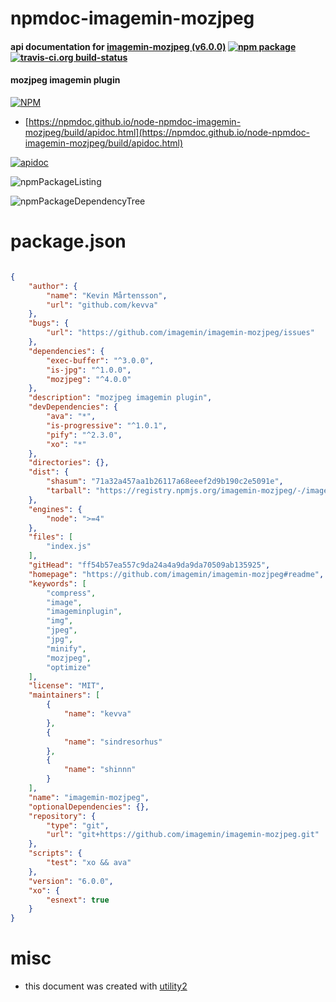 # npmdoc-imagemin-mozjpeg

#### api documentation for  [imagemin-mozjpeg (v6.0.0)](https://github.com/imagemin/imagemin-mozjpeg#readme)  [![npm package](https://img.shields.io/npm/v/npmdoc-imagemin-mozjpeg.svg?style=flat-square)](https://www.npmjs.org/package/npmdoc-imagemin-mozjpeg) [![travis-ci.org build-status](https://api.travis-ci.org/npmdoc/node-npmdoc-imagemin-mozjpeg.svg)](https://travis-ci.org/npmdoc/node-npmdoc-imagemin-mozjpeg)

#### mozjpeg imagemin plugin

[![NPM](https://nodei.co/npm/imagemin-mozjpeg.png?downloads=true&downloadRank=true&stars=true)](https://www.npmjs.com/package/imagemin-mozjpeg)

- [https://npmdoc.github.io/node-npmdoc-imagemin-mozjpeg/build/apidoc.html](https://npmdoc.github.io/node-npmdoc-imagemin-mozjpeg/build/apidoc.html)

[![apidoc](https://npmdoc.github.io/node-npmdoc-imagemin-mozjpeg/build/screenCapture.buildCi.browser.%252Ftmp%252Fbuild%252Fapidoc.html.png)](https://npmdoc.github.io/node-npmdoc-imagemin-mozjpeg/build/apidoc.html)

![npmPackageListing](https://npmdoc.github.io/node-npmdoc-imagemin-mozjpeg/build/screenCapture.npmPackageListing.svg)

![npmPackageDependencyTree](https://npmdoc.github.io/node-npmdoc-imagemin-mozjpeg/build/screenCapture.npmPackageDependencyTree.svg)



# package.json

```json

{
    "author": {
        "name": "Kevin Mårtensson",
        "url": "github.com/kevva"
    },
    "bugs": {
        "url": "https://github.com/imagemin/imagemin-mozjpeg/issues"
    },
    "dependencies": {
        "exec-buffer": "^3.0.0",
        "is-jpg": "^1.0.0",
        "mozjpeg": "^4.0.0"
    },
    "description": "mozjpeg imagemin plugin",
    "devDependencies": {
        "ava": "*",
        "is-progressive": "^1.0.1",
        "pify": "^2.3.0",
        "xo": "*"
    },
    "directories": {},
    "dist": {
        "shasum": "71a32a457aa1b26117a68eeef2d9b190c2e5091e",
        "tarball": "https://registry.npmjs.org/imagemin-mozjpeg/-/imagemin-mozjpeg-6.0.0.tgz"
    },
    "engines": {
        "node": ">=4"
    },
    "files": [
        "index.js"
    ],
    "gitHead": "ff54b57ea557c9da24a4a9da9da70509ab135925",
    "homepage": "https://github.com/imagemin/imagemin-mozjpeg#readme",
    "keywords": [
        "compress",
        "image",
        "imageminplugin",
        "img",
        "jpeg",
        "jpg",
        "minify",
        "mozjpeg",
        "optimize"
    ],
    "license": "MIT",
    "maintainers": [
        {
            "name": "kevva"
        },
        {
            "name": "sindresorhus"
        },
        {
            "name": "shinnn"
        }
    ],
    "name": "imagemin-mozjpeg",
    "optionalDependencies": {},
    "repository": {
        "type": "git",
        "url": "git+https://github.com/imagemin/imagemin-mozjpeg.git"
    },
    "scripts": {
        "test": "xo && ava"
    },
    "version": "6.0.0",
    "xo": {
        "esnext": true
    }
}
```



# misc
- this document was created with [utility2](https://github.com/kaizhu256/node-utility2)

